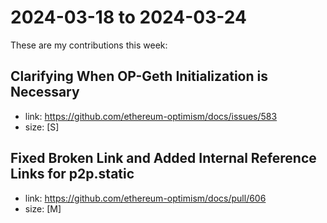 # 2024-03-18 to 2024-03-24

These are my contributions this week:

## Clarifying When OP-Geth Initialization is Necessary

- link: https://github.com/ethereum-optimism/docs/issues/583
- size: [S]

## Fixed Broken Link and Added Internal Reference Links for p2p.static

- link: https://github.com/ethereum-optimism/docs/pull/606
- size: [M]
